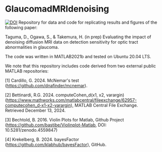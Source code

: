 # GlaucomadMRIdenoising
[![DOI](https://zenodo.org/badge/849727486.svg)](https://doi.org/10.5281/zenodo.15015932)
Repository for data and code for replicating results and figures of the following paper:

Taguma, D., Ogawa, S., & Takemura, H. (in prep) Evaluating the impact of denoising diffusion MRI data on detection sensitivity for optic tract abnormalities in glaucoma. 

The code was written in MATLAB2021b and tested on Ubuntu 20.04 LTS.

We note that this repository includes code derived from two external public MATLAB repositories:

[1] Cardillo, G. 2024. McNemar's test (https://github.com/dnafinder/mcnemar).

[2] Bettinardi, R.G. 2024. computeCohen_d(x1, x2, varargin) (https://www.mathworks.com/matlabcentral/fileexchange/62957-computecohen_d-x1-x2-varargin), MATLAB Central File Exchange. Retrieved December 13, 2024.

[3] Bechtold, B. 2016. Violin Plots for Matlab, Github Project (https://github.com/bastibe/Violinplot-Matlab, DOI: 10.5281/zenodo.4559847)

[4] Krekelberg, B. 2024. bayesFactor (https://github.com/klabhub/bayesFactor), GitHub. 
